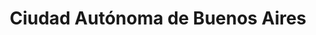---
title: Ciudad Autónoma de Buenos Aires
url: /ciudad-autonoma-de-buenos-aires/
latitude: -34.566
longitude: -58.452
---